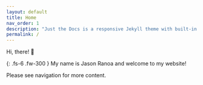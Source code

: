 ```yaml
---
layout: default
title: Home
nav_order: 1
description: "Just the Docs is a responsive Jekyll theme with built-in search that is easily customizable and hosted on GitHub Pages."
permalink: /
---
```


Hi, there! 👋

{: .fs-6 .fw-300 }
My name is Jason Ranoa and welcome to my website!

Please see navigation for more content.
